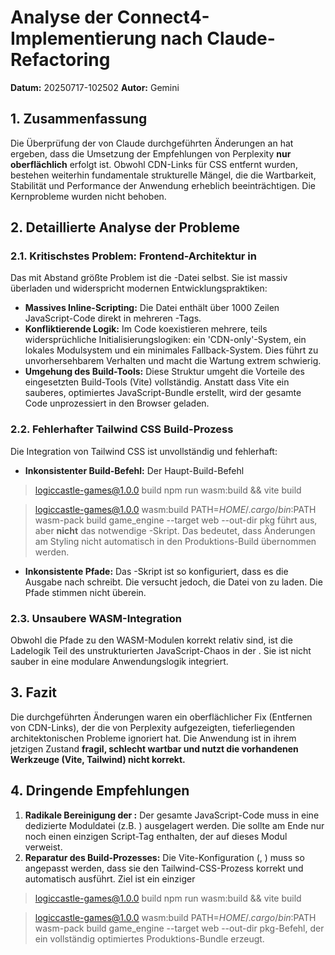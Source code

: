 # Analyse der Connect4-Implementierung nach Claude-Refactoring

**Datum:** 20250717-102502
**Autor:** Gemini

## 1. Zusammenfassung

Die Überprüfung der von Claude durchgeführten Änderungen an  hat ergeben, dass die Umsetzung der Empfehlungen von Perplexity **nur oberflächlich** erfolgt ist. Obwohl CDN-Links für CSS entfernt wurden, bestehen weiterhin fundamentale strukturelle Mängel, die die Wartbarkeit, Stabilität und Performance der Anwendung erheblich beeinträchtigen. Die Kernprobleme wurden nicht behoben.

## 2. Detaillierte Analyse der Probleme

### 2.1. Kritischstes Problem: Frontend-Architektur in 

Das mit Abstand größte Problem ist die -Datei selbst. Sie ist massiv überladen und widerspricht modernen Entwicklungspraktiken:

- **Massives Inline-Scripting:** Die Datei enthält über 1000 Zeilen JavaScript-Code direkt in mehreren -Tags.
- **Konfliktierende Logik:** Im Code koexistieren mehrere, teils widersprüchliche Initialisierungslogiken: ein 'CDN-only'-System, ein lokales Modulsystem und ein minimales Fallback-System. Dies führt zu unvorhersehbarem Verhalten und macht die Wartung extrem schwierig.
- **Umgehung des Build-Tools:** Diese Struktur umgeht die Vorteile des eingesetzten Build-Tools (Vite) vollständig. Anstatt dass Vite ein sauberes, optimiertes JavaScript-Bundle erstellt, wird der gesamte Code unprozessiert in den Browser geladen.

### 2.2. Fehlerhafter Tailwind CSS Build-Prozess

Die Integration von Tailwind CSS ist unvollständig und fehlerhaft:

- **Inkonsistenter Build-Befehl:** Der Haupt-Build-Befehl 
> logiccastle-games@1.0.0 build
> npm run wasm:build && vite build


> logiccastle-games@1.0.0 wasm:build
> PATH=$HOME/.cargo/bin:$PATH wasm-pack build game_engine --target web --out-dir pkg führt  aus, aber **nicht** das notwendige -Skript. Das bedeutet, dass Änderungen am Styling nicht automatisch in den Produktions-Build übernommen werden.
- **Inkonsistente Pfade:** Das -Skript ist so konfiguriert, dass es die Ausgabe nach  schreibt. Die  versucht jedoch, die Datei von  zu laden. Die Pfade stimmen nicht überein.

### 2.3. Unsaubere WASM-Integration

Obwohl die Pfade zu den WASM-Modulen korrekt relativ sind, ist die Ladelogik Teil des unstrukturierten JavaScript-Chaos in der . Sie ist nicht sauber in eine modulare Anwendungslogik integriert.

## 3. Fazit

Die durchgeführten Änderungen waren ein oberflächlicher Fix (Entfernen von CDN-Links), der die von Perplexity aufgezeigten, tieferliegenden architektonischen Probleme ignoriert hat. Die Anwendung ist in ihrem jetzigen Zustand **fragil, schlecht wartbar und nutzt die vorhandenen Werkzeuge (Vite, Tailwind) nicht korrekt.**

## 4. Dringende Empfehlungen

1.  **Radikale Bereinigung der :** Der gesamte JavaScript-Code muss in eine dedizierte Moduldatei (z.B. ) ausgelagert werden. Die  sollte am Ende nur noch einen einzigen Script-Tag enthalten, der auf dieses Modul verweist.
2.  **Reparatur des Build-Prozesses:** Die Vite-Konfiguration (, ) muss so angepasst werden, dass sie den Tailwind-CSS-Prozess korrekt und automatisch ausführt. Ziel ist ein einziger 
> logiccastle-games@1.0.0 build
> npm run wasm:build && vite build


> logiccastle-games@1.0.0 wasm:build
> PATH=$HOME/.cargo/bin:$PATH wasm-pack build game_engine --target web --out-dir pkg-Befehl, der ein vollständig optimiertes Produktions-Bundle erzeugt.

